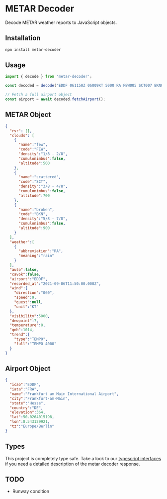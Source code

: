 # METAR Decoder

Decode METAR weather reports to JavaScript objects.

## Installation

```sh
npm install metar-decoder
```

## Usage

```typescript
import { decode } from 'metar-decoder';

const decoded = decode('EDDF 061150Z 06009KT 5000 RA FEW005 SCT007 BKN009 08/07 Q1014 TEMPO 4000');

// Fetch a full airport object
const airport = await decoded.fetchAirport();
```

## METAR Object

```json
{
  "rvr": [],
  "clouds": [
    {
      "name":"few",
      "code":"FEW",
      "density":"1/8 - 2/8",
      "cumulonimbus":false,
      "altitude":500
    },
    {
      "name":"scattered",
      "code":"SCT",
      "density":"3/8 - 4/8",
      "cumulonimbus":false,
      "altitude":700
    },
    {
      "name":"broken",
      "code":"BKN",
      "density":"5/8 – 7/8",
      "cumulonimbus":false,
      "altitude":900
    }
  ],
  "weather":[
    {
      "abbreviation":"RA",
      "meaning":"rain"
    }
  ],
  "auto":false,
  "cavok":false,
  "airport":"EDDF",
  "recorded_at":"2021-09-06T11:50:00.000Z",
  "wind":{
    "direction":"060",
    "speed":9,
    "guest":null,
    "unit":"KT"
  },
  "visibility":5000,
  "dewpoint":7,
  "temperature":8,
  "qnh":1014,
  "trend":{
    "type":"TEMPO",
    "full":"TEMPO 4000"
  }
}
```

## Airport Object

```json
{
  "icao":"EDDF",
  "iata":"FRA",
  "name":"Frankfurt am Main International Airport",
  "city":"Frankfurt-am-Main",
  "state":"Hesse",
  "country":"DE",
  "elevation":364,
  "lat":50.0264015198,
  "lon":8.543129921,
  "tz":"Europe/Berlin"
}
```

## Types

This project is completely type safe. Take a look to our [typescript interfaces](/src/types.ts) if you need a detailed description of the metar decoder response.

## TODO

* Runway condition
